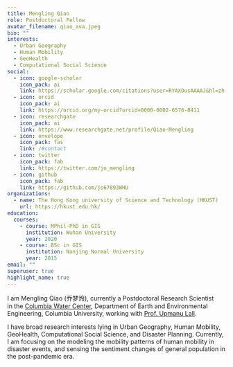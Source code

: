 ```yaml
---
title: Mengling Qiao
role: Postdoctoral Fellow
avatar_filename: qiao_ava.jpeg
bio: ""
interests:
  - Urban Geography
  - Human Mobility
  - GeoHealth
  - Computational Social Science
social:
  - icon: google-scholar
    icon_pack: ai
    link: https://scholar.google.com/citations?user=RYAXOusAAAAJ&hl=zh-CN&oi=ao
  - icon: orcid
    icon_pack: ai
    link: https://orcid.org/my-orcid?orcid=0000-0002-6576-8411
  - icon: researchgate
    icon_pack: ai
    link: https://www.researchgate.net/profile/Qiao-Mengling
  - icon: envelope
    icon_pack: fas
    link: /#contact
  - icon: twitter
    icon_pack: fab
    link: https://twitter.com/jo_mengling
  - icon: github
    icon_pack: fab
    link: https://github.com/jo67893WHU
organizations:
  - name: The Hong Kong university of Science and Technology (HKUST)
    url: https://hkust.edu.hk/
education:
  courses:
    - course: MPhil-PhD in GIS
      institution: Wuhan University
      year: 2020
    - course: BSc in GIS
      institution: Nanjing Normal University
      year: 2015
email: ""
superuser: true
highlight_name: true
---
```

I am Mengling Qiao (乔梦玲), currently a Postdoctoral Research Scientist in the [Columbia Water Center](https://water.columbia.edu/), Department of Earth and Environmental Engineering, Columbia University, working with [Prof. Upmanu Lall](http://www.columbia.edu/~ula2/).

I have broad research interests lying in Urban Geography, Human Mobility, GeoHealth, Computational Social Science, and Disaster Planning. Currently, I am focusing on the modeling the mobility patterns of human mobility in disaster events, and sensing the sentiment changes of general population in the post-pandemic era.